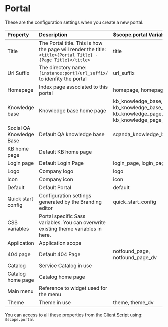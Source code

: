 # Portal

These are the configuration settings when you create a new portal.

| Property | Description | $scope.portal Variable
| :------ | :----------- | :----------- |
| Title   | The Portal title. This is how the page will render the title: `<title>{Portal Title} - {Page Title}</title>` | title |
| Url Suffix | The directory name: `[instance:port]/url_suffix/` to idenfity the portal | url_suffix |
| Homepage    | Index page associated to this portal | homepage, homepage_dv |
| Knowledge base | Knowledge base home page |kb_knowledge_base, kb_knowledge_base_dv, kb_knowledge_page, kb_knowledge_page_dv |
| Social QA Knowledge Base| Default QA knowledge base | sqanda_knowledge_base_dv |
| KB home page | Default KB home page  | |
| Login page| Default Login Page | login_page, login_page_dv |
| Logo | Company logo | logo |
| Icon| Company icon | icon |
| Default | Default Portal | default |
| Quick start config | Configuration settings generated by the Branding editor | quick_start_config |
| CSS variables | Portal specific Sass variables. You can overwrite existing theme variables in here.  | |
| Application| Application scope | |
| 404 page| Default 404 Page |notfound_page, notfound_page_dv |
| Catalog| Service Catalog in use | |
| Catalog home page | Catalog home page | |
| Main menu | Reference to widget used for the menu | |
| Theme| Theme in use |theme, theme_dv |

You can access to all these properties from the [Client Script](widget_client_script.md) using: `$scope.portal`
